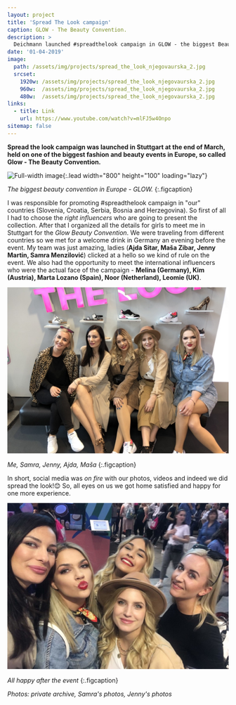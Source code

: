 ```yaml
---
layout: project
title: 'Spread The Look campaign'
caption: GLOW - The Beauty Convention.
description: >
  Deichmann launched #spreadthelook campaign in GLOW - the biggest Beauty Convention in Europe.
date: '01-04-2019'
image: 
  path: /assets/img/projects/spread_the_look_njegovaurska_2.jpg
  srcset: 
    1920w: /assets/img/projects/spread_the_look_njegovaurska_2.jpg
    960w:  /assets/img/projects/spread_the_look_njegovaurska_2.jpg
    480w:  /assets/img/projects/spread_the_look_njegovaurska_2.jpg
links:
  - title: Link
    url: https://www.youtube.com/watch?v=mlFJ5w4Onpo
sitemap: false
---
```



__Spread the look campaign was launched in Stuttgart at the end of March, held on one of the biggest fashion and beauty events in Europe, so called Glow - The Beauty Convention.__


![Full-width image](/assets/img/projects/spread_the_look_njegovaurska_1.jpg/800x100){:.lead width="800" height="100" loading="lazy"}

*The biggest beauty convention in Europe - GLOW.*
{:.figcaption}

I was responsible for promoting #spreadthelook campaign in "our" countries (Slovenia, Croatia, Serbia, Bosnia and Herzegovina). So first of all I had to choose the *right influencers* who are going to present the collection. After that I organized all the details for girls to meet me in Stuttgart for the *Glow Beauty Convention*. We were traveling from different countries so we met for a welcome drink in Germany an evening before the event. My team was just amazing, ladies (__Ajda Sitar, Maša Zibar, Jenny Martin, Samra Menzilović__) clicked at a hello so we kind of rule on the event. We also had the opportunity to meet the international influencers who were the actual face of the campaign - __Melina (Germany), Kim (Austria), Marta Lozano (Spain), Noor (Netherland), Leomie (UK)__. 

![Full-width image](/assets\img\projects\spread_the_look_njegovaurska_naslovna.jpg)

*Me, Samra, Jenny, Ajda, Maša*
{:.figcaption}

In short, social media was *on fire* with our photos, videos and indeed we did spread the look!😊 So, all eyes on us we got home satisfied and happy for one more experience.



![Full-width image](/assets/img/projects/spread_the_look_njegovaurska_3.jpg)

*All happy after the event*
{:.figcaption}


*Photos: private archive, Samra's photos, Jenny's photos*